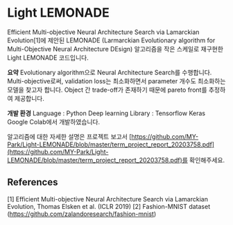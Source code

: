 # Light LEMONADE

Efficient Multi-objective Neural Architecture Search via Lamarckian Evolution[1]에 제안된 LEMONADE (Larmarckian Evolutionary algorithm for Multi-Objective Neural Architecture DEsign) 알고리즘을 작은 스케일로 재구현한 Light LEMONADE 코드입니다. 

**요약**
Evolutionary algorithm으로 Neural Architecture Search를 수행합니다. Multi-objective로써, validation loss는 최소화하면서 parameter 개수도 최소화하는 모델을 찾고자 합니다. Object 간 trade-off가 존재하기 때문에 pareto front를 추정하여 제공합니다.
 
**개발 환경**
Language : Python
Deep learning Library : Tensorflow Keras
Google Colab에서 개발하였습니다.

알고리즘에 대한 자세한 설명은 프로젝트 보고서 [https://github.com/MY-Park/Light-LEMONADE/blob/master/term_project_report_20203758.pdf](https://github.com/MY-Park/Light-LEMONADE/blob/master/term_project_report_20203758.pdf)를 확인해주세요.

## References

[1] Efficient Multi-objective Neural Architecture Search via Lamarckian Evolution, Thomas Elsken et al. (ICLR 2019)
[2] Fashion-MNIST dataset (https://github.com/zalandoresearch/fashion-mnist)



